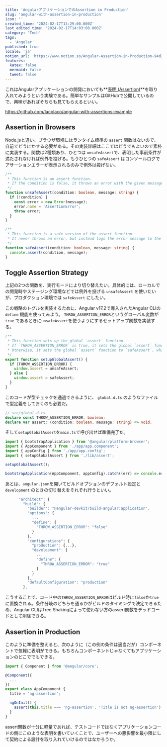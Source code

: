 ```yaml
---
title: 'AngularアプリケーションでのAssertion in Production'
slug: 'angular-with-assertion-in-production'
icon: ''
created_time: '2024-02-17T13:29:00.000Z'
last_edited_time: '2024-02-17T14:03:00.000Z'
category: 'Tech'
tags:
  - 'Angular'
published: true
locale: 'ja'
notion_url: 'https://www.notion.so/Angular-Assertion-in-Production-94d2bdf2cdf742f3b988539639f95d27'
features:
  katex: false
  mermaid: false
  tweet: false
---
```


これはAngularアプリケーションの開発においても**[表明 (Assertion)](<https://ja.wikipedia.org/wiki/%E8%A1%A8%E6%98%8E_(%E3%83%97%E3%83%AD%E3%82%B0%E3%83%A9%E3%83%9F%E3%83%B3%E3%82%B0)>)**を取り入れてみようという実験である。簡単なサンプルはGitHubで公開しているので、興味があればそちらも見てもらえるといい。

https://github.com/lacolaco/angular-with-assertions-example

## Assertion in Browsers

Node.jsと違い、ブラウザ環境にはランタイム標準の `assert` 関数はないので、自前でどうにかする必要がある。その実装詳細はここではどうでもよいので素朴に実装する。関数は2種類あり、ひとつは `unsafeAssert`で、表明した事前条件が満たされなければ例外を投げる。もうひとつの `safeAssert` はコンソールログでアサーションエラーが表示されるのみで例外は投げない。

```ts
/**
 * This function is an assert function.
 * If the condition is false, it throws an error with the given message.
 */
function unsafeAssert(condition: boolean, message: string) {
  if (!condition) {
    const error = new Error(message);
    error.name = 'AssertionError';
    throw error;
  }
}

/**
 * This function is a safe version of the assert function.
 * It never throws an error, but instead logs the error message to the console.
 */
function safeAssert(condition: boolean, message: string) {
  console.assert(condition, message);
}
```

## Toggle Assertion Strategy

上記の2つの関数を、実行モードにより切り替えたい。具体的には、ローカルでの開発時やステージング環境などでは例外を投げる `unsafeAssert` を使いたいが、プロダクション環境では `safeAssert` にしたい。

この戦略のトグルを実装するために、Angular v17.2で導入されたAngular CLIの `define` 機能を使ってみよう。 `THROW_ASSERTION_ERROR`というグローバル変数が `true` であるときに`unsafeAssert`を使うようにするセットアップ関数を実装する。

```ts
/**
 * This function sets up the global `assert` function.
 * If `THROW_ASSERTION_ERROR` is true, it sets the global `assert` function to `unsafeAssert`, which throws an error when the condition is false.
 * Otherwise, it sets the global `assert` function to `safeAssert`, which logs the error message to the console.
 */
export function setupGlobalAssert() {
  if (THROW_ASSERTION_ERROR) {
    window.assert = unsafeAssert;
  } else {
    window.assert = safeAssert;
  }
}
```

このコードが型チェックを通過できるように、 `global.d.ts` のようなファイルで型定義をしておくのも必要だ。

```ts
// src/global.d.ts
declare const THROW_ASSERTION_ERROR: boolean;
declare var assert: (condition: boolean, message: string) => void;
```

そして`setupGlobalAssert`を`main.ts`で呼び出せば準備完了だ。

```ts
import { bootstrapApplication } from '@angular/platform-browser';
import { AppComponent } from './app/app.component';
import { appConfig } from './app/app.config';
import { setupGlobalAssert } from './lib/assert';

setupGlobalAssert();

bootstrapApplication(AppComponent, appConfig).catch((err) => console.error(err));
```

あとは、`angular.json`を開いてビルドオプションのデフォルト設定と `development` のときの切り替えをそれぞれ行うといい。

```ts
      "architect": {
        "build": {
          "builder": "@angular-devkit/build-angular:application",
          "options": {
            ...
            "define": {
              "THROW_ASSERTION_ERROR": "false"
            }
          },
          "configurations": {
            "production": {...},
            "development": {
              ...
              "define": {
                "THROW_ASSERTION_ERROR": "true"
              }
            }
          },
          "defaultConfiguration": "production"
        },
```

こうすることで、コード中の`THROW_ASSERTION_ERROR`はビルド時に`false`か`true`に置換される。条件分岐のどちらを通るかがビルドのタイミングで決定できるため、Angular CLIはTree Shakingによって使わない方のassert関数をデッドコードとして削除できる。

## Assertion in Production

このように準備を整えると、次のように（この例の条件は適当だが）コンポーネントで気軽に表明ができる。もちろんコンポーネントじゃなくてもアプリケーションのどこででもできる。

```ts
import { Component } from '@angular/core';

@Component({
  ...
})
export class AppComponent {
  title = 'ng-assertion';

  ngOnInit() {
    assert(this.title === 'ng-assertion', 'Title is not ng-assertion');
  }
}
```

assert関数が十分に軽量であれば、テストコードではなくアプリケーションコードの側にこのような表明を書いていくことで、ユーザーへの悪影響を最小限にして契約による設計を取り入れていけるのではなかろうか。
